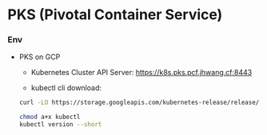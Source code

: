 # PKS (Pivotal Container Service)
### Env
- PKS on GCP
  - Kubernetes Cluster API Server: https://k8s.pks.pcf.jhwang.cf:8443

  - kubectl cli download: 
  ```bash
  curl -LO https://storage.googleapis.com/kubernetes-release/release/`curl -s https://storage.googleapis.com/kubernetes-release/release/stable.txt`/bin/linux/amd64/kubectl

  chmod a+x kubectl
  kubectl version --short
  ```